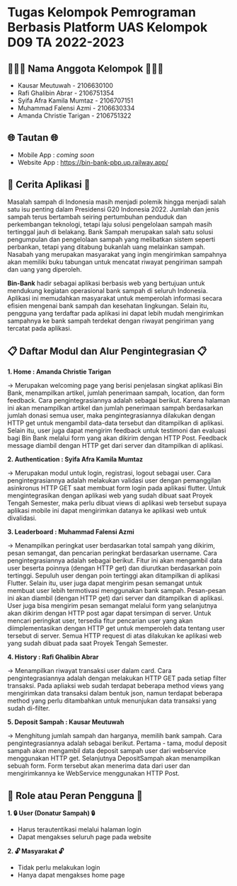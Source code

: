 # Tugas Kelompok Pemrograman Berbasis Platform UAS Kelompok D09 TA 2022-2023
## 👩🏻‍💻 Nama Anggota Kelompok 👨🏻‍💻

- Kausar Meutuwah - 2106630100
- Rafi Ghalibin Abrar - 2106751354
- Syifa Afra Kamila Mumtaz - 2106707151
- Muhammad Falensi Azmi - 2106630334
- Amanda Christie Tarigan - 2106751322 

## 🌐 Tautan 🌐
* Mobile App : _coming soon_
* Website App : https://bin-bank-pbp.up.railway.app/

## 📜 Cerita Aplikasi 📜

Masalah sampah di Indonesia masih menjadi polemik hingga menjadi salah satu isu penting dalam Presidensi G20 Indonesia 2022. Jumlah dan jenis sampah terus bertambah seiring pertumbuhan penduduk dan perkembangan teknologi, tetapi laju solusi pengelolaan sampah masih tertinggal jauh di belakang. Bank Sampah merupakan salah satu solusi pengumpulan dan pengelolaan sampah yang melibatkan sistem seperti perbankan, tetapi yang ditabung bukanlah uang melainkan sampah. Nasabah yang merupakan masyarakat yang ingin mengirimkan sampahnya akan memiliki buku tabungan untuk mencatat riwayat pengiriman sampah dan uang yang diperoleh. 

**Bin-Bank** hadir sebagai aplikasi berbasis web yang bertujuan untuk mendukung kegiatan operasional bank sampah di seluruh Indonesia. Aplikasi ini memudahkan masyarakat untuk memperolah informasi secara efisien mengenai bank sampah dan kesehatan lingkungan. Selain itu, pengguna yang terdaftar pada aplikasi ini dapat lebih mudah mengirimkan sampahnya ke bank sampah terdekat dengan riwayat pengiriman yang tercatat pada aplikasi. 

## 📋 Daftar Modul dan Alur Pengintegrasian 📋

**1. Home 		: Amanda Christie Tarigan**

-> Merupakan welcoming page yang berisi penjelasan singkat aplikasi Bin Bank, menampilkan artikel, jumlah penerimaan sampah, location, dan form feedback. Cara pengintegrasiannya adalah sebagai berikut. Karena halaman ini akan menampilkan artikel dan  jumlah penerimaan sampah berdasarkan  jumlah donasi semua user, maka pengintegrasiannya dilakukan dengan HTTP get untuk mengambil data-data tersebut dan ditampilkan di aplikasi. Selain itu, user juga dapat mengirim feedback untuk testimoni dan evaluasi bagi Bin Bank melalui form yang akan dikirim dengan HTTP Post.  Feedback message diambil dengan HTTP get dari server dan ditampilkan di aplikasi.

**2. Authentication	: Syifa Afra Kamila Mumtaz**

-> Merupakan modul untuk login, registrasi, logout sebagai user. Cara pengintegrasiannya adalah melakukan validasi user dengan pemanggilan asinkronus HTTP GET saat membuat form login pada aplikasi flutter. Untuk mengintegrasikan dengan aplikasi web yang sudah dibuat saat Proyek Tengah Semester, maka perlu dibuat views di aplikasi web tersebut supaya aplikasi mobile ini dapat mengirimkan datanya ke aplikasi web untuk divalidasi.

**3. Leaderboard 	: Muhammad Falensi Azmi**

-> Menampilkan peringkat user berdasarkan total sampah yang dikirim, pesan semangat, dan pencarian peringkat berdasarkan username. Cara pengintegrasiannya adalah sebagai berikut. Fitur ini akan mengambil data user beserta poinnya (dengan HTTP get) dan diurutkan berdasarkan poin tertinggi. Sepuluh user dengan poin tertinggi akan ditampilkan di aplikasi Flutter. Selain itu, user juga dapat mengirim pesan semangat untuk membuat user lebih termotivasi menggunakan bank sampah. Pesan-pesan ini akan diambil (dengan HTTP get) dari server dan ditampilkan di aplikasi. User juga bisa mengirim pesan semangat melalui form yang selanjutnya akan dikirim dengan HTTP post agar dapat tersimpan di server. Untuk mencari peringkat user, tersedia fitur pencarian user yang akan diimplementasikan dengan HTTP get untuk memperoleh data tentang user tersebut di server. Semua HTTP request di atas dilakukan ke aplikasi web yang sudah dibuat pada saat Proyek Tengah Semester.

**4. History		: Rafi Ghalibin Abrar**

-> Menampilkan riwayat transaksi user dalam card. Cara pengintegrasiannya adalah dengan melakukan HTTP GET pada setiap filter transaksi. Pada apliaksi web sudah 
    terdapat beberapa method views yang mengirimkan data transaksi dalam bentuk json, namun terdapat beberapa method yang perlu ditambahkan untuk menunjukan data 
    transaksi yang sudah di-filter.

**5. Deposit Sampah	: Kausar Meutuwah**

-> Menghitung jumlah sampah dan harganya, memilih bank sampah. Cara pengintegrasiannya adalah sebagai berikut. Pertama - tama,  modul deposit sampah akan mengambil data deposit sampah user dari webservice menggunakan HTTP get. Selanjutnya DepositSampah akan menampilkan sebuah form. Form tersebut akan menerima data dari user dan mengirimkannya ke WebService menggunakan HTTP Post.

## 👥 Role atau Peran Pengguna 👥

**1. 🔒 User (Donatur Sampah) 🔒**

- Harus terautentikasi melalui halaman login
- Dapat mengakses seluruh page pada website

**2. 🔓 Masyarakat 🔓**

- Tidak perlu melakukan login
- Hanya dapat mengakses home page
